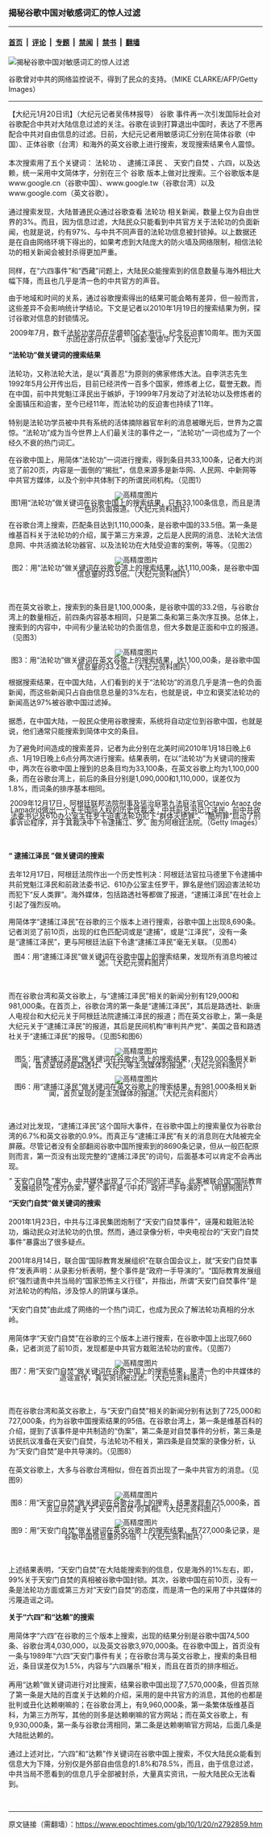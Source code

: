 ### 揭秘谷歌中国对敏感词汇的惊人过滤

---

#### [首页](../../../..?n2792859) &nbsp;|&nbsp; [评论](../../../../../epoch-comment?n2792859) &nbsp;|&nbsp; [专题](../../../../../epoch-special?n2792859) &nbsp;|&nbsp; [禁闻](../../../../../epoch-news?n2792859) &nbsp;|&nbsp; [禁书](../../../../../books?n2792859) &nbsp;|&nbsp; [翻墙](https://github.com/gfw-breaker/nogfw/blob/master/README.md?n2792859)


<div><img alt="揭秘谷歌中国对敏感词汇的惊人过滤" class="attachment-djy_600_400 size-djy_600_400 wp-post-image" src="https://i.epochtimes.com/assets/uploads/2010/01/1001200433011959-600x400.jpg"/>
<div class="caption">
 <p>
  谷歌曾对中共的网络监控说不，得到了民众的支持。（MIKE CLARKE/AFP/Getty Images）
 </p>
</div></div><hr/><div class="post_content" id="artbody" itemprop="articleBody">
 <!-- article content begin -->
 <p>
  【大纪元1月20日讯】（大纪元记者吴伟林报导）
  <ok href="https://www.epochtimes.com/gb/tag/%E8%B0%B7%E6%AD%8C.html">
   谷歌
  </ok>
  事件再一次引发国际社会对谷歌配合中共对大陆信息过滤的关注。谷歌在谈到打算退出中国时，表达了不愿再配合中共对自由信息的过滤。日前，大纪元记者用敏感词汇分别在简体谷歌（中国）、正体谷歌（台湾）和海外的英文谷歌上进行搜索，发现搜索结果令人震惊。
  <br/>
  <br/>
  本次搜索用了五个关键词：
  <ok href="https://www.epochtimes.com/gb/tag/%E6%B3%95%E8%BD%AE%E5%8A%9F.html">
   法轮功
  </ok>
  、
  <ok href="https://www.epochtimes.com/gb/tag/%E9%80%AE%E6%8D%95%E6%B1%9F%E6%B3%BD%E6%B0%91.html">
   逮捕江泽民
  </ok>
  、
  <ok href="https://www.epochtimes.com/gb/tag/%E5%A4%A9%E5%AE%89%E9%97%A8%E8%87%AA%E7%84%9A.html">
   天安门自焚
  </ok>
  、六四，以及达赖，统一采用中文简体字，分别在三个
  <ok href="https://www.epochtimes.com/gb/tag/%E8%B0%B7%E6%AD%8C.html">
   谷歌
  </ok>
  版本上做对比搜索。三个谷歌版本是www.google.cn（谷歌中国）、www.google.tw（谷歌台湾）以及www.google.com（英文谷歌）。
  <br/>
  <br/>
  通过搜索发现，大陆普通民众通过谷歌查看
  <ok href="https://www.epochtimes.com/gb/tag/%E6%B3%95%E8%BD%AE%E5%8A%9F.html">
   法轮功
  </ok>
  相关新闻，数量上仅为自由世界的3%。而且，因为信息过滤，大陆民众只能看到中共官方关于法轮功的负面新闻，也就是说，约有97%、与中共不同声音的法轮功信息被封锁掉。以上数据还是在自由网络环境下得出的，如果考虑到大陆庞大的防火墙及网络限制，相信法轮功的相关新闻会被封杀得更加严重。
  <br/>
  <br/>
  同样，在“六四事件”和“西藏”问题上，大陆民众能搜索到的信息数量与海外相比大幅下降，而且也几乎是清一色的中共官方的声音。
 </p>
 <p>
  由于地域和时间的关系，通过谷歌搜索得出的结果可能会略有差异，但一般而言，这些差异不会影响统计学结论。下文是记者以2010年1月19日的搜索结果为例，探讨谷歌对信息的封锁情况。
 </p>
 <p>
  <!--image v 1.0-->
 </p>
 <div style="line-height: 90%; text-align: center;">
  <ok href=" https://i.epochtimes.com/assets/uploads/2010/01/1001200518171959-450x299.jpg" rel="noreferrer noopener" target="_blank">
   <img alt="" class="size-medium wp-image-7612149" src="https://i.epochtimes.com/assets/uploads/2010/01/1001200518171959-450x299.jpg" title=""/>
  </ok>
  <br/>
  <span class="bn12">
   2009年7月，数千法轮功学员在华盛顿DC大游行，纪念反迫害10周年。图为天国乐团在游行队伍中。（摄影:爱德华 / 大纪元）
  </span>
 </div>
 <p>
  <!-- -->
 </p>
 <p>
  <b>
   “法轮功”做关键词的搜索结果
  </b>
  <br/>
  <br/>
  法轮功，又称法轮大法，是以“真善忍”为原则的佛家修炼大法。自李洪志先生1992年5月公开传出后，目前已经洪传一百多个国家，修炼者上亿，载誉无数。而在中国，前中共党魁江泽民出于嫉妒，于1999年7月发动了对法轮功以及修炼者的全面镇压和迫害，至今已经11年，而法轮功的反迫害也持续了11年。
  <br/>
  <br/>
  特别是法轮功学员被中共有系统的活体摘除器官牟利的消息被曝光后，世界为之震惊。“法轮功”成为当今世界上人们最关注的事件之一，“法轮功”一词也成为了一个经久不衰的热门词汇。
 </p>
 <p>
  在谷歌中国上，用简体“法轮功”一词进行搜索，得到条目共33,100条，记者大约浏览了前20页，内容是一面倒的“揭批”，信息来源多是新华网、人民网、中新网等中共官方媒体，以及个别中共体制下的所谓民间机构。（见图1）
 </p>
 <p>
  <!--image v 1.0-->
 </p>
 <div style="line-height: 90%; text-align: center;">
  <ok href=" https://i.epochtimes.com/assets/uploads/2010/01/1001191948291959-450x270.jpg" rel="noreferrer noopener" target="_blank">
   <img alt="" class="size-medium wp-image-7612150" src="https://i.epochtimes.com/assets/uploads/2010/01/1001191948291959-450x270.jpg" title=""/>
  </ok>
  <img alt="高精度图片" border="0" src="//www.epochtimes.com/images/highRes.jpg"/>
  <br/>
  <span class="bn12">
   图1用“法轮功”做关键词在谷歌中国上的搜索结果，只有33,100条信息，而且是清一色的负面报道。（大纪元资料图片）
  </span>
 </div>
 <p>
  <!-- -->
 </p>
 <p>
  在谷歌台湾上搜索，匹配条目达到1,110,000条，是谷歌中国的33.5倍。第一条是维基百科关于法轮功的介绍，属于第三方来源，之后是人民网的消息、法轮大法信息网、中共活摘法轮功器官、以及法轮功在大陆受迫害的案例，等等。（见图2）
 </p>
 <p>
  <!--image v 1.0-->
 </p>
 <div style="line-height: 90%; text-align: center;">
  <ok href=" https://i.epochtimes.com/assets/uploads/2010/01/1001191948301959-450x270.jpg" rel="noreferrer noopener" target="_blank">
   <img alt="" class="size-medium wp-image-7612151" src="https://i.epochtimes.com/assets/uploads/2010/01/1001191948301959-450x270.jpg" title=""/>
  </ok>
  <img alt="高精度图片" border="0" src="//www.epochtimes.com/images/highRes.jpg"/>
  <br/>
  <span class="bn12">
   图2：用“法轮功”做关键词在谷歌台湾上的搜索结果，达1,110,00条，是谷歌中国信息量的33.5倍。（大纪元资料图片）
  </span>
 </div>
 <p>
  <!-- -->
  <br/>
  <br/>
  而在英文谷歌上，搜索到的条目是1,100,000条，是谷歌中国的33.2倍，与谷歌台湾上的数量相近，前四条内容基本相同，只是第二条和第三条次序互换。总体上，搜索到的内容中，中间有少量法轮功的负面信息，但大多数是正面和中立的报道。（见图3）
 </p>
 <p>
  <!--image v 1.0-->
 </p>
 <div style="line-height: 90%; text-align: center;">
  <ok href=" https://i.epochtimes.com/assets/uploads/2010/01/1001211654221959-450x270.jpg" rel="noreferrer noopener" target="_blank">
   <img alt="" class="size-medium wp-image-7612152" src="https://i.epochtimes.com/assets/uploads/2010/01/1001211654221959-450x270.jpg" title=""/>
  </ok>
  <img alt="高精度图片" border="0" src="//www.epochtimes.com/images/highRes.jpg"/>
  <br/>
  <span class="bn12">
   图3：用“法轮功”做关键词在英文谷歌上的搜索结果，达1,100,00条，是谷歌中国信息量的33.2倍。（大纪元资料图片）
  </span>
 </div>
 <p>
  <!-- -->
 </p>
 <p>
  根据搜索结果，在中国大陆，人们看到的关于“法轮功”的消息几乎是清一色的负面新闻，而这些新闻只占自由信息总量的3%左右，也就是说，中立和褒奖法轮功的新闻高达97%被谷歌中国过滤掉。
  <br/>
  <br/>
  据悉，在中国大陆，一般民众使用谷歌搜索，系统将自动定位到谷歌中国，也就是说，他们通常只能搜索到简体中文的条目。
 </p>
 <p>
  为了避免时间造成的搜索差异，记者为此分别在北美时间2010年1月18日晚上6点、1月19日晚上6点分两次进行搜索。结果表明，在以“法轮功”为关键词的搜索中，两次在谷歌中国上搜到的总条目均为33,100条，在英文谷歌上均为1,100,000条，而在谷歌台湾上，前后的条目分别是1,090,000和1,110,000，误差仅为1.8%，而词条的排序基本相同。
 </p>
 <p>
  <!--image v 1.0-->
 </p>
 <div style="line-height: 90%; text-align: center;">
  <ok href=" https://i.epochtimes.com/assets/uploads/2010/01/1001200518161959-450x281.jpg" rel="noreferrer noopener" target="_blank">
   <img alt="" class="size-medium wp-image-7612153" src="https://i.epochtimes.com/assets/uploads/2010/01/1001200518161959-450x281.jpg" title=""/>
  </ok>
  <br/>
  <span class="bn12">
   2009年12月17日，阿根廷联邦法院刑事及惩治庭第九法庭法官Octavio Araoz de Lamadrid做出一个关乎国际人权的历史性裁决：中共前总书记江泽民、前中共政法委书记及610办公室主任罗干迫害法轮功犯下“群体灭绝罪”、“酷刑罪”启动了刑事诉讼程序，并于其裁决中下令逮捕江、罗。图为阿根廷法院。（Getty Images）
  </span>
 </div>
 <p>
  <!-- -->
  <br/>
  <br/>
  <b>
   “
   <ok href="https://www.epochtimes.com/gb/tag/%E9%80%AE%E6%8D%95%E6%B1%9F%E6%B3%BD%E6%B0%91.html">
    逮捕江泽民
   </ok>
   ”做关键词的搜索
  </b>
  <br/>
  <br/>
  去年12月17日，阿根廷法院作出一个历史性判决：阿根廷法官拉马德里下令逮捕中共前党魁江泽民和前政法委书记、610办公室主任罗干，罪名是他们因迫害法轮功而犯下“反人类罪”。海外媒体，包括路透社等都做了报道，“逮捕江泽民”在社会上引起了强烈反响。
 </p>
 <p>
  用简体字“逮捕江泽民”在谷歌的三个版本上进行搜索，谷歌中国上出现8,690条。记者浏览了前10页，出现的红色匹配词或是“逮捕”，或是“江泽民”，没有一条是“逮捕江泽民”，更与阿根廷法庭下令逮“逮捕江泽民”毫无关联。（见图4）
 </p>
 <p>
  <!--image v 1.0-->
 </p>
 <div style="line-height: 90%; text-align: center;">
  <ok href=" https://i.epochtimes.com/assets/uploads/2010/01/1001191948311959-450x270.jpg" rel="noreferrer noopener" target="_blank">
   <img alt="" class="size-medium wp-image-7612154" src="https://i.epochtimes.com/assets/uploads/2010/01/1001191948311959-450x270.jpg" title=""/>
  </ok>
  <br/>
  <span class="bn12">
   图4：用“逮捕江泽民”做关键词在谷歌中国上的搜索结果，发现所有消息均被过滤。（大纪元资料图片）
  </span>
 </div>
 <p>
  <!-- -->
  <br/>
  <br/>
  而在谷歌台湾和英文谷歌上，与“逮捕江泽民”相关的新闻分别有129,000和981,000条。在首页上，谷歌台湾的第一条是“逮捕江泽民”，其后是路透社、新唐人电视台和大纪元关于阿根廷法院逮捕江泽民的报道；而在英文谷歌上，第一条是大纪元关于“逮捕江泽民”的报道，其后是民间机构“审判共产党”、美国之音和路透社关于“逮捕江泽民”的报导。（见图5和图6）
 </p>
 <p>
  <!--image v 1.0-->
 </p>
 <div style="line-height: 90%; text-align: center;">
  <ok href=" https://i.epochtimes.com/assets/uploads/2010/01/1001191948321959-450x270.jpg" rel="noreferrer noopener" target="_blank">
   <img alt="" class="size-medium wp-image-7612155" src="https://i.epochtimes.com/assets/uploads/2010/01/1001191948321959-450x270.jpg" title=""/>
  </ok>
  <img alt="高精度图片" border="0" src="//www.epochtimes.com/images/highRes.jpg"/>
  <br/>
  <span class="bn12">
   图5：用“逮捕江泽民”做关键词在谷歌台湾上的搜索结果，有129,000条相关新闻，首页呈现的是路透社、大纪元等主流媒体的报道。（大纪元资料图片）
  </span>
 </div>
 <p>
  <!-- -->
 </p>
 <p>
  <!--image v 1.0-->
 </p>
 <div style="line-height: 90%; text-align: center;">
  <ok href=" https://i.epochtimes.com/assets/uploads/2010/01/1001191950161959-450x270.jpg" rel="noreferrer noopener" target="_blank">
   <img alt="" class="size-medium wp-image-7612156" src="https://i.epochtimes.com/assets/uploads/2010/01/1001191950161959-450x270.jpg" title=""/>
  </ok>
  <img alt="高精度图片" border="0" src="//www.epochtimes.com/images/highRes.jpg"/>
  <br/>
  <span class="bn12">
   图6：用“逮捕江泽民”做关键词在英文谷歌上的搜索结果，有981,000条相关新闻，首页呈现的是主流媒体的报道。（大纪元资料图片）
  </span>
 </div>
 <p>
  <!-- -->
  <br/>
  <br/>
  通过对比发现，“逮捕江泽民”这个国际大事件，在谷歌中国上的搜索量仅为谷歌台湾的6.7%和英文谷歌的0.9%。而真正与“逮捕江泽民”有关的消息则在大陆被完全屏蔽。尽管记者没有全部翻阅谷歌中国所搜索到的8690条记录，但从一般匹配原则而言，第一页没有出现完整的“逮捕江泽民”的词句，后面基本可以肯定不会再出现。
 </p>
 <p>
  <!--image v 1.0-->
 </p>
 <div style="line-height: 90%; text-align: center;">
  <ok href=" https://i.epochtimes.com/assets/uploads/2010/01/1001200518151959-450x232.jpg" rel="noreferrer noopener" target="_blank">
   <img alt="" class="size-medium wp-image-7612157" src="https://i.epochtimes.com/assets/uploads/2010/01/1001200518151959-450x232.jpg" title=""/>
  </ok>
  <br/>
  <span class="bn12">
   “
   <ok href="https://www.epochtimes.com/gb/tag/%E5%A4%A9%E5%AE%89%E9%97%A8%E8%87%AA%E7%84%9A.html">
    天安门自焚
   </ok>
   ”案中，中共媒体出现了三个不同的王进东。此案被联合国“国际教育发展组织”定性为伪案，整个事件是“（中共）政府一手导演的”。（明慧网图片）
  </span>
 </div>
 <p>
  <!-- -->
 </p>
 <p>
  <b>
   “天安门自焚”做关键词的搜索
  </b>
  <br/>
  <br/>
  2001年1月23日，中共与江泽民集团炮制了“天安门自焚事件”，诬蔑和栽赃法轮功，煽动民众对法轮功的仇恨。然而，通过录像分析，中央电视台的“天安门自焚事件”暴露出了很多疑点。
  <br/>
  <br/>
  2001年8月14日，联合国“国际教育发展组织”在联合国会议上，就“天安门自焚事件”发表声明：从录影分析表明，整个事件是“政府一手导演的”。“国际教育发展组织”强烈谴责中共当局的“国家恐怖主义行径”，并指出，所谓“天安门自焚事件”是对法轮功的构陷，涉及惊人的阴谋与谋杀。
  <br/>
  <br/>
  “天安门自焚”由此成了网络的一个热门词汇，也成为民众了解法轮功真相的分水岭。
  <br/>
  <br/>
  用简体字“天安门自焚”在谷歌的三个版本上进行搜索，在谷歌中国上出现7,660条，记者浏览了前10页，发现都是中共官方栽赃法轮功的宣传。（见图7）
 </p>
 <p>
  <!--image v 1.0-->
 </p>
 <div style="line-height: 90%; text-align: center;">
  <ok href=" https://i.epochtimes.com/assets/uploads/2010/01/1001191950131959-450x270.jpg" rel="noreferrer noopener" target="_blank">
   <img alt="" class="size-medium wp-image-7612158" src="https://i.epochtimes.com/assets/uploads/2010/01/1001191950131959-450x270.jpg" title=""/>
  </ok>
  <img alt="高精度图片" border="0" src="//www.epochtimes.com/images/highRes.jpg"/>
  <br/>
  <span class="bn12">
   图7：用“天安门自焚”做关键词在谷歌中国上的搜索结果，是清一色的中共媒体的造谣宣传，真实资讯被过滤。（大纪元资料图片）
  </span>
 </div>
 <p>
  <!-- -->
  <br/>
  <br/>
  而在谷歌台湾和英文谷歌上，与“天安门自焚”相关的新闻分别有达到了725,000和727,000条，约为谷歌中国搜索结果的95倍。在谷歌台湾上，第一条是维基百科的介绍，提到了该事件是中共制造的“伪案”，第二条是对自焚事件的分析，第三条是访民抗议准备在天安门自焚，与法轮功不相关，第四条是自焚案的录像分析，认为“天安门自焚”是中共导演的。（见图8）
  <br/>
  <br/>
  在英文谷歌上，大多与谷歌台湾相似，但在首页出现了一条中共官方的消息。（见图9）
 </p>
 <p>
  <!--image v 1.0-->
 </p>
 <div style="line-height: 90%; text-align: center;">
  <ok href=" https://i.epochtimes.com/assets/uploads/2010/01/1001191950151959-450x270.jpg" rel="noreferrer noopener" target="_blank">
   <img alt="" class="size-medium wp-image-7612159" src="https://i.epochtimes.com/assets/uploads/2010/01/1001191950151959-450x270.jpg" title=""/>
  </ok>
  <img alt="高精度图片" border="0" src="//www.epochtimes.com/images/highRes.jpg"/>
  <br/>
  <span class="bn12">
   图8：用“天安门自焚”做关键词在谷歌台湾上的搜索，结果发现有725,000条，首页显示的是关于“天安门自焚”的真相。（大纪元资料图片）
  </span>
 </div>
 <p>
  <!-- -->
 </p>
 <p>
  <!--image v 1.0-->
 </p>
 <div style="line-height: 90%; text-align: center;">
  <ok href=" https://i.epochtimes.com/assets/uploads/2010/01/1001191950141959-450x270.jpg" rel="noreferrer noopener" target="_blank">
   <img alt="" class="size-medium wp-image-7612162" src="https://i.epochtimes.com/assets/uploads/2010/01/1001191950141959-450x270.jpg" title=""/>
  </ok>
  <img alt="高精度图片" border="0" src="//www.epochtimes.com/images/highRes.jpg"/>
  <br/>
  <span class="bn12">
   图9：用“天安门自焚”做关键词在英文谷歌上的搜索结果，有727,000条记录，是谷歌中国信息量的95倍！（大纪元资料图片）
  </span>
 </div>
 <p>
  <!-- -->
  <br/>
  <br/>
  上述结果表明，“天安门自焚”在大陆能搜索到的信息，仅是海外的1%左右，即，99%关于天安门自焚的真相被谷歌中国封锁。其次，谷歌中国在前10页，没有一条是法轮功方面或第三方对“天安门自焚”的态度，而是清一色的采用了中共媒体的污蔑造谣之词。
 </p>
 <p>
  <b>
   关于“六四”和“达赖”的搜索
  </b>
  <br/>
  <br/>
  用简体字“六四”在谷歌的三个版本上搜索，出现的结果分别是谷歌中国74,500条、谷歌台湾4,030,000，以及英文谷歌3,970,000条。在谷歌中国上，首页没有一条与1989年“六四”天安门事件有关；在谷歌台湾与英文谷歌上，搜索的条目相近，条目误差仅为1.5%，内容与“六四屠杀”相关，而且在首页的排序相近。
  <br/>
  <br/>
  再用“达赖”做关键词进行对比搜索，结果谷歌中国出现了7,570,000条，但首页除了第一条是大陆的百度关于达赖的介绍，采用的是中共官方的消息，其他的也都是批判或丑化达赖喇嘛的；在谷歌台湾上，有9,960,000条，第一条繁体版维基百科，为第三方所写，其他的则多是达赖喇嘛的官方网站；而在英文谷歌上，有9,930,000条，第一条与谷歌台湾相同，第二条是达赖喇嘛官方网站，后面几条是大陆批达赖的。
  <br/>
  <br/>
  通过上述对比，“六四”和“达赖”作关键词在谷歌中国上搜索，不仅大陆民众能看到信息大为下降，分别仅是外部自由信息的1.8%和78.5%，而且，由于信息过滤，中共当局不愿看到的信息几乎全部被封杀，大量真实资讯，一般大陆民众无法看到。
 </p>
 <p>
  <font color="#ffffff">
   (http://www.dajiyuan.com)
  </font>
 </p>
 <!-- article content end -->
 <div id="below_article_ad">
 </div>
</div>


---

原文链接（需翻墙）：https://www.epochtimes.com/gb/10/1/20/n2792859.htm